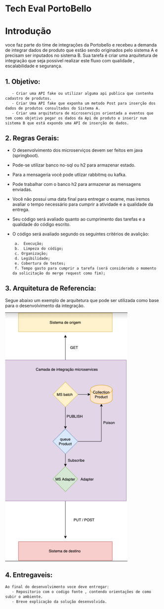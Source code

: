 
# Tech Eval PortoBello

# Introdução 
   voce faz parte do time de integrações da Portobello e recebeu a demanda de integrar dados de produto que estão sendo originados pelo sistema A e precisam ser inputados no sistema B. 
   Sua tarefa é criar uma arquitetura de integração que seja possivel realizar este fluxo com qualidade , escalabilidade e segurança. 

## 1. Objetivo:
        
       - Criar uma API fake ou utilizar alguma api publica que contenha cadastro de produtos. 
       - Criar Uma API fake que exponha um metodo Post para inserção dos dados de produtos consultados do Sistema A.
       - Criar uma arquitetura de microserviços orientada a eventos que tem como objetivo pegar os dados da Api de produto e inserir num sistema B que está expondo uma API de inserção de dados.
        
## 2. Regras Gerais:

  * O desenvolvimento dos microserviços devem ser feitos em java (springboot). 
  * Pode-se utilizar banco no-sql ou h2 para armazenar estado.
  * Para a mensageria você pode utlizar rabbitmq ou kafka.
  * Pode trabalhar com o banco h2 para armazenar as mensagens enviadas.
  * Você não possui uma data final para entregar o exame,  mas iremos avaliar o tempo necessário para cumprir a atividade e a qualidade da entrega.
  * Seu código será avaliado quanto ao cumprimento das tarefas e a qualidade do código escrito.
  * O código será avaliado segundo os seguintes critérios de avalição:
  
         a.  Execução;
         b.  Limpeza do código;
         c. Organização;
         d. Legibilidade;
         e. Cobertura de testes;
         f. Tempo gasto para cumprir a tarefa (será considerado o momento da solicitação do merge request como fim);
    
## 3. Arquitetura de Referencia:
   Segue abaixo um exemplo de arquitetura que pode ser utilizada como base para o desenvolvimento da integração.
   
   <img src="imagens/fluxo.jpg" alt="Arquitetura de Referencia" title="Arquitetura de Referencia" />

    
  ## 4. Entregaveis:
    Ao final do desenvolvimento voce deve entregar: 
       - Repositorio com o codigo fonte , contendo orientações de como subir o ambiente. 
       - Breve explicação da solução desenvolvida. 
    
    
    

